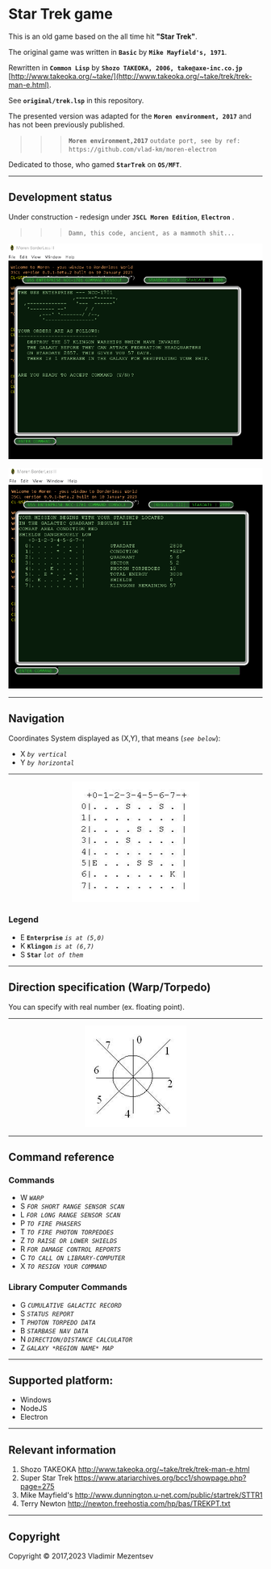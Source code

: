 # Star Trek game
This is an old game based on the all time hit __"Star Trek"__. 

The original game was written in __`Basic`__ by __`Mike Mayfield's, 1971`__. 

Rewritten in __`Common Lisp`__ by __`Shozo TAKEOKA, 2006, take@axe-inc.co.jp`__ [http://www.takeoka.org/~take/](http://www.takeoka.org/~take/trek/trek-man-e.html). 

See __`original/trek.lsp`__ in this repository.

The presented version was adapted for the __`Moren environment, 2017`__ and has not been previously published.
>>> __`Moren environment,2017`__ `outdate port, see by ref: https://github.com/vlad-km/moren-electron` 

Dedicated to those, who gamed __`StarTrek`__ on  __`OS/MFT`__.


___

## Development status
Under construction - redesign under __`JSCL Moren Edition`__, __`Electron`__ .

>>> `Damn, this code, ancient, as a mammoth shit...` 

<p align="center">
  <a href="https://github.com/vlad-km">
    <img src="images/uss.bmp"/>
  </a>
</p>

<p align="center">
  <a href="https://github.com/vlad-km">
    <img src="images/mistart.bmp"/>
  </a>
</p>



___

## Navigation


Coordinates System
displayed as (X,Y), that means (_`see below`_): 
- X  _`by vertical`_
- Y  _`by horizontal`_

___
<p align="center">
  <a href="https://github.com/vlad-km">
    <img src="original/fig1.jpg"/>
  </a>
</p>

### Legend
- E __`Enterprise`__ _`is at (5,0)`_
- K __`Klingon`__ _`is at (6,7)`_
- S __`Star`__ _`lot of them`_

___

## Direction specification (Warp/Torpedo)

You can specify with real number (ex. floating point).

___

<p align="center">
  <a href="https://github.com/vlad-km">
    <img src="original/fig2.jpg"/>
  </a>
</p>

___


## Command reference

### Commands

- W  _`WARP`_
- S  _`FOR SHORT RANGE SENSOR SCAN`_
- L  _`FOR LONG RANGE SENSOR SCAN`_
- P  _`TO FIRE PHASERS`_
- T  _`TO FIRE PHOTON TORPEDOES`_
- Z  _`TO RAISE OR LOWER SHIELDS`_
- R  _`FOR DAMAGE CONTROL REPORTS`_
- C  _`TO CALL ON LIBRARY-COMPUTER`_
- X  _`TO RESIGN YOUR COMMAND`_


### Library Computer Commands

- G  _`CUMULATIVE GALACTIC RECORD`_
- S  _`STATUS REPORT`_
- T  _`PHOTON TORPEDO DATA`_
- B  _`STARBASE NAV DATA`_
- N  _`DIRECTION/DISTANCE CALCULATOR`_
- Z  _`GALAXY *REGION NAME* MAP`_

___

## Supported platform:
- Windows
- NodeJS
- Electron

___

## Relevant information
1. Shozo TAKEOKA    http://www.takeoka.org/~take/trek/trek-man-e.html
2. Super Star Trek  https://www.atariarchives.org/bcc1/showpage.php?page=275
3. Mike Mayfield's  http://www.dunnington.u-net.com/public/startrek/STTR1
4. Terry Newton     http://newton.freehostia.com/hp/bas/TREKPT.txt


___

## Copyright
Copyright © 2017,2023 Vladimir Mezentsev



